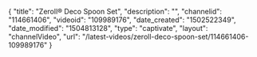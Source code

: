 {
    "title": "Zeroll&reg; Deco Spoon Set",
    "description": "",
    "channelid": "114661406",
    "videoid": "109989176",
    "date_created": "1502522349",
    "date_modified": "1504813128",
    "type": "captivate",
    "layout": "channelVideo",
    "url": "\/latest-videos\/zeroll-deco-spoon-set\/114661406-109989176"
}